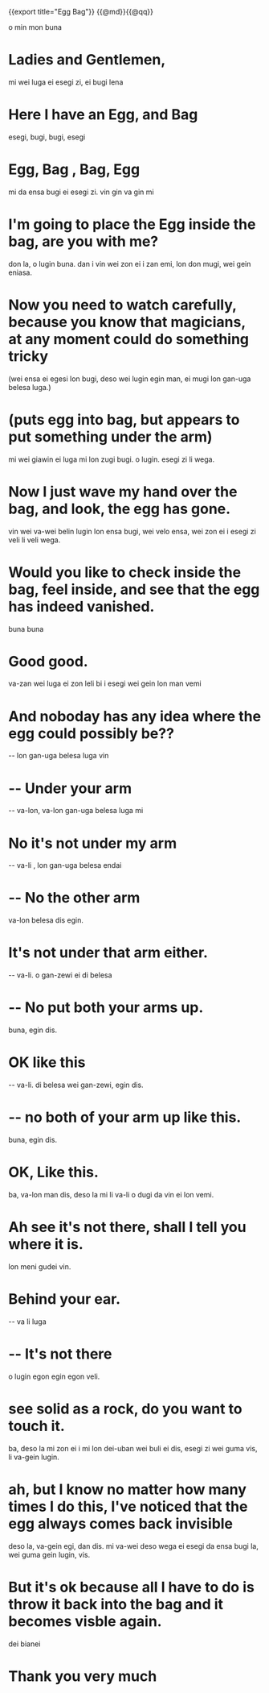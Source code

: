 {{export title="Egg Bag"}}
{{@md}}{{@qq}}


o min mon buna    
# Ladies and Gentlemen, 

mi wei luga ei esegi zi, ei bugi lena    
# Here I have an Egg, and Bag

esegi, bugi, bugi, esegi     
# Egg, Bag , Bag, Egg

mi da ensa bugi ei esegi zi. vin gin va gin mi    
# I'm going to place the Egg inside the bag, are you with me?

don la, o lugin buna. dan i vin wei zon ei i zan emi, lon don mugi, wei gein eniasa.    
# Now you need to watch carefully, because you know that magicians, at any moment could do something tricky

(wei ensa ei egesi lon bugi, deso wei lugin egin man, ei mugi lon gan-uga belesa luga.)    
# (puts egg into bag, but appears to put something under the arm)

mi wei giawin ei luga mi lon zugi bugi. o lugin. esegi zi li wega.    
# Now I just wave my hand over the bag, and look, the egg has gone.

vin wei va-wei belin lugin lon ensa bugi, wei velo ensa, wei zon ei i esegi zi veli li veli wega.    
# Would you like to check inside the bag, feel inside, and see that the egg has indeed vanished.

buna buna    
# Good good.

va-zan wei luga ei zon leli bi i esegi wei gein lon man vemi    
# And noboday has any idea where the egg could possibly be??

-- lon gan-uga belesa luga vin    
# -- Under your arm

-- va-lon, va-lon gan-uga belesa luga mi    
# No it's not under my arm

-- va-li , lon gan-uga belesa endai    
# -- No the other arm

va-lon belesa dis egin.    
# It's not under that arm either.

-- va-li. o gan-zewi ei di belesa     
# -- No put both your arms up.

buna, egin dis.        
# OK like this

-- va-li. di belesa wei gan-zewi, egin dis.    
# -- no both of your arm up like this.

buna, egin dis.    
# OK, Like this.

ba, va-lon man dis, deso la mi li va-li o dugi da vin ei lon vemi.    
# Ah see it's not there, shall I tell you where it is.

lon meni gudei vin.    
# Behind your ear.

-- va li luga    
# -- It's not there

o lugin egon egin egon veli.    
# see solid as a rock, do you want to touch it.

ba, deso la mi zon ei i mi lon dei-uban wei buli ei dis, esegi zi wei guma vis, li va-gein lugin.    
# ah, but I know no matter how many times I do this, I've noticed that the egg always comes back invisible

deso la, va-gein egi, dan dis. mi va-wei deso wega ei esegi da ensa bugi la, wei guma gein lugin, vis.    
# But it's ok because all I have to do is throw it back into the bag and it becomes visble again.

dei bianei    
# Thank you very much



